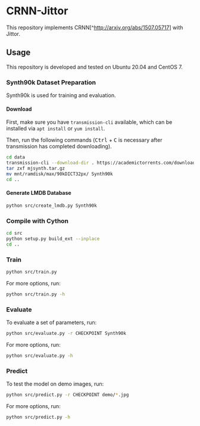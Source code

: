 # CRNN-Jittor

This repository implements CRNN[^http://arxiv.org/abs/1507.05717] with Jittor.

## Usage

This repository is developed and tested on Ubuntu 20.04 and CentOS 7.

### Synth90k Dataset Preparation

Synth90k is used for training and evaluation.

#### Download

First, make sure you have `transmission-cli` available, which can be installed via `apt install` or `yum install`.

Then, run the following commands (<kbd>Ctrl</kbd> + <kbd>C</kbd> is necessary after transmission has completed downloading).
```bash
cd data
transmission-cli --download-dir . https://academictorrents.com/download/3d0b4f09080703d2a9c6be50715b46389fdb3af1.torrent
tar zxf mjsynth.tar.gz
mv mnt/ramdisk/max/90kDICT32px/ Synth90k
cd ..
```


#### Generate LMDB Database

```bash
python src/create_lmdb.py Synth90k
```

### Compile with Cython

```bash
cd src
python setup.py build_ext --inplace
cd ..
```

### Train

```bash
python src/train.py
```

For more options, run:
```bash
python src/train.py -h
```

### Evaluate

To evaluate a set of parameters, run:
```bash
python src/evaluate.py -r CHECKPOINT Synth90k
```

For more options, run:
```bash
python src/evaluate.py -h
```

### Predict

To test the model on demo images, run:
```bash
python src/predict.py -r CHECKPOINT demo/*.jpg
```

For more options, run:
```bash
python src/predict.py -h
```
